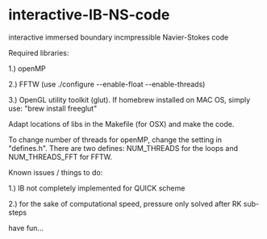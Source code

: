 # interactive-IB-NS-code
interactive immersed boundary incmpressible Navier-Stokes code 

Required libraries: 

1.) openMP

2.) FFTW (use ./configure --enable-float --enable-threads)

3.) OpenGL utility toolkit (glut). If homebrew installed on MAC OS, simply use: "brew install freeglut"

Adapt locations of libs in the Makefile (for OSX) and make the code. 

To change number of threads for openMP, change the setting in "defines.h". 
There are two defines: NUM_THREADS for the loops and NUM_THREADS_FFT for FFTW. 



Known issues / things to do: 

1.) IB not completely implemented for QUICK scheme

2.) for the sake of computational speed, pressure only solved after RK sub-steps



have fun...


